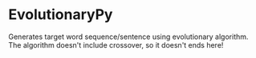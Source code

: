 # EvolutionaryPy
Generates target word sequence/sentence using evolutionary algorithm. The algorithm doesn't include crossover, so it doesn't ends here!

